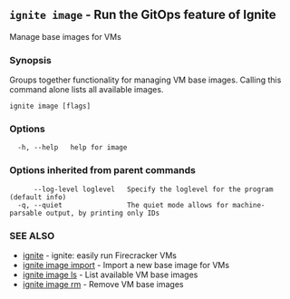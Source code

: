 ## `ignite image` - Run the GitOps feature of Ignite

Manage base images for VMs

### Synopsis


Groups together functionality for managing VM base images.
Calling this command alone lists all available images.


```
ignite image [flags]
```

### Options

```
  -h, --help   help for image
```

### Options inherited from parent commands

```
      --log-level loglevel   Specify the loglevel for the program (default info)
  -q, --quiet                The quiet mode allows for machine-parsable output, by printing only IDs
```

### SEE ALSO

* [ignite](index) - ignite: easily run Firecracker VMs
* [ignite image import](ignite_image_import.md) - Import a new base image for VMs
* [ignite image ls](ignite_image_ls.md) - List available VM base images
* [ignite image rm](ignite_image_rm.md) - Remove VM base images
